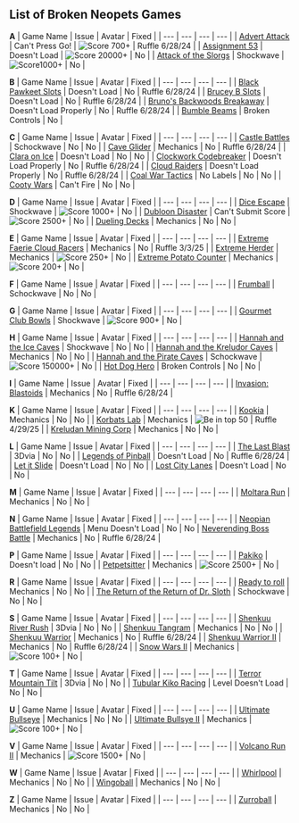 
## List of Broken Neopets Games

**A**
| Game Name | Issue | Avatar | Fixed |
| --- | --- | --- | --- |
| [Advert Attack](https://www.neopets.com/games/game.phtml?game_id=204) | Can't Press Go! | ![Score 700+](https://images.neopets.com/neoboards/avatars/acezafara.gif) | Ruffle 6/28/24 |
| [Assignment 53](https://www.neopets.com/games/game.phtml?game_id=1347) | Doesn't Load | ![Score 20000+](https://images.neopets.com/neoboards/avatars/a53.gif) | No |
| [Attack of the Slorgs](https://www.neopets.com/games/game.phtml?game_id=386) | Shockwave | ![Score1000+](https://images.neopets.com/neoboards/avatars/attackoftheslorgs.gif) | No |

**B**
| Game Name | Issue | Avatar | Fixed |
| --- | --- | --- | --- |
| [Black Pawkeet Slots](https://www.neopets.com/games/game.phtml?game_id=1099) | Doesn't Load | No | Ruffle 6/28/24 |
| [Brucey B Slots](https://www.neopets.com/games/game.phtml?game_id=1121) | Doesn't Load | No | Ruffle 6/28/24 |
| [Bruno's Backwoods Breakaway](https://www.neopets.com/games/game.phtml?game_id=734) | Doesn't Load Properly | No | Ruffle 6/28/24 |
| [Bumble Beams](https://www.neopets.com/games/game.phtml?game_id=799) | Broken Controls | No |

**C**
| Game Name | Issue | Avatar | Fixed |
| --- | --- | --- | --- |
| [Castle Battles](https://www.neopets.com/games/game.phtml?game_id=430) | Schockwave | No | No |
| [Cave Glider](https://www.neopets.com/games/game.phtml?game_id=1156) | Mechanics | No | Ruffle 6/28/24 |
| [Clara on Ice](https://www.neopets.com/games/game.phtml?game_id=1172) | Doesn't Load | No | No |
| [Clockwork Codebreaker](https://www.neopets.com/games/game.phtml?game_id=1173) | Doesn't Load Properly | No | Ruffle 6/28/24 |
| [Cloud Raiders](https://www.neopets.com/games/game.phtml?game_id=1149) | Doesn't Load Properly | No | Ruffle 6/28/24 |
| [Coal War Tactics](https://www.neopets.com/games/game.phtml?game_id=1370) | No Labels | No | No |
| [Cooty Wars](https://www.neopets.com/games/game.phtml?game_id=796) | Can't Fire | No | No |

**D**
| Game Name | Issue | Avatar | Fixed |
| --- | --- | --- | --- |
| [Dice Escape](https://www.neopets.com/games/game.phtml?game_id=356) | Shockwave | ![Score 1000+](https://images.neopets.com/neoboards/avatars/dice_escape.gif) | No |
| [Dubloon Disaster](https://www.neopets.com/games/game.phtml?game_id=772) | Can't Submit Score | ![Score 2500+](https://images.neopets.com/neoboards/avatars/smuggleddubloon.gif) | No |
| [Dueling Decks](https://www.neopets.com/games/game.phtml?game_id=1182) | Mechanics | No | No |

**E**
| Game Name | Issue | Avatar | Fixed |
| --- | --- | --- | --- |
| [Extreme Faerie Cloud Racers](https://www.neopets.com/games/game.phtml?game_id=1155) | Mechanics | No | Ruffle 3/3/25 |
| [Extreme Herder](https://www.neopets.com/games/game.phtml?game_id=149) | Mechanics | ![Score 250+](https://images.neopets.com/neoboards/avatars/kacheek06.gif) | No |
| [Extreme Potato Counter](https://www.neopets.com/games/game.phtml?game_id=226) | Mechanics | ![Score 200+](https://images.neopets.com/neoboards/avatars/extremepotato.gif) | No |

**F**
| Game Name | Issue | Avatar | Fixed |
| --- | --- | --- | --- |
| [Frumball](https://www.neopets.com/games/dgs/play_shockwave.phtml?va=&game_id=313&nc_referer=&age=0&hiscore=&sp=0&questionSet=&r=5434805&&width=520&height=560&quality=high) | Schockwave | No | No |

**G**
| Game Name | Issue | Avatar | Fixed |
| --- | --- | --- | --- |
| [Gourmet Club Bowls](https://www.neopets.com/games/game.phtml?game_id=330) | Shockwave | ![Score 900+](https://images.neopets.com/neoboards/avatars/drgrumps.gif) | No |

**H**
| Game Name | Issue | Avatar | Fixed |
| --- | --- | --- | --- |
| [Hannah and the Ice Caves](https://www.neopets.com/games/game.phtml?game_id=473) | Shockwave | No | No |
| [Hannah and the Kreludor Caves](https://www.neopets.com/games/game.phtml?game_id=1252) | Mechanics | No | No |
| [Hannah and the Pirate Caves](https://www.neopets.com/games/game.phtml?game_id=349) | Schockwave | ![Score 150000+](https://images.neopets.com/neoboards/avatars/hatpc.gif) | No |
| [Hot Dog Hero](https://www.neopets.com/games/game.phtml?game_id=965) | Broken Controls | No | No |

**I**
| Game Name | Issue | Avatar | Fixed |
| --- | --- | --- | --- |
| [Invasion: Blastoids](https://www.neopets.com/games/game.phtml?game_id=1330) | Mechanics | No | Ruffle 6/28/24 |

**K**
| Game Name | Issue | Avatar | Fixed |
| --- | --- | --- | --- |
| [Kookia](https://www.neopets.com/games/game.phtml?game_id=1189) | Mechanics | No | No |
| [Korbats Lab](https://www.neopets.com/games/game.phtml?game_id=801) | Mechanics | ![Be in top 50](https://images.neopets.com/neoboards/avatars/freakedkorbat.gif) | Ruffle 4/29/25 |
| [Kreludan Mining Corp](https://www.neopets.com/games/game.phtml?game_id=404) | Mechanics | No | No |

**L**
| Game Name | Issue | Avatar | Fixed |
| --- | --- | --- | --- |
| [The Last Blast](https://www.neopets.com/games/game.phtml?game_id=925) | 3Dvia | No | No |
| [Legends of Pinball](https://www.neopets.com/games/game.phtml?game_id=1118) | Doesn't Load | No |  Ruffle 6/28/24 |
| [Let it Slide](https://www.neopets.com/games/game.phtml?game_id=970) | Doesn't Load | No | No |
| [Lost City Lanes](https://www.neopets.com/games/game.phtml?game_id=1108) | Doesn't Load | No | No |

**M**
| Game Name | Issue | Avatar | Fixed |
| --- | --- | --- | --- |
| [Moltara Run](https://www.neopets.com/games/game.phtml?game_id=1177) | Mechanics | No | No |

**N**
| Game Name | Issue | Avatar | Fixed |
| --- | --- | --- | --- |
| [Neopian Battlefield Legends](https://www.neopets.com/games/game.phtml?game_id=1221) | Menu Doesn't Load | No | No 
| [Neverending Boss Battle](https://www.neopets.com/games/game.phtml?game_id=552) | Mechanics | No | Ruffle 6/28/24 |

**P**
| Game Name | Issue | Avatar | Fixed |
| --- | --- | --- | --- |
| [Pakiko](https://www.neopets.com/games/game.phtml?game_id=1369) | Doesn't load | No | No |
| [Petpetsitter](https://www.neopets.com/games/game.phtml?game_id=428) | Mechanics | ![Score 2500+](https://images.neopets.com/neoboards/avatars/petpetsitter.gif) | No |

**R**
| Game Name | Issue | Avatar | Fixed |
| --- | --- | --- | --- |
| [Ready to roll](https://www.neopets.com/games/game.phtml?game_id=934) | Mechanics | No | No |
| [The Return of the Return of Dr. Sloth](https://www.neopets.com/games/game.phtml?game_id=480) | Schockwave | No | No |

**S**
| Game Name | Issue | Avatar | Fixed |
| --- | --- | --- | --- |
| [Shenkuu River Rush](https://www.neopets.com/games/game.phtml?game_id=877) | 3Dvia | No | No |
| [Shenkuu Tangram](https://www.neopets.com/games/game.phtml?game_id=1075) | Mechanics | No | No |
| [Shenkuu Warrior](https://www.neopets.com/games/game.phtml?game_id=786) | Mechanics | No | Ruffle 6/28/24 |
| [Shenkuu Warrior II](https://www.neopets.com/games/game.phtml?game_id=1266) | Mechanics | No | Ruffle 6/28/24 |
| [Snow Wars II](https://www.neopets.com/games/game.phtml?game_id=544) | Mechanics | ![Score 100+](https://images.neopets.com/neoboards/avatars/grundo_snowthrow.gif) | No |

**T**
| Game Name | Issue | Avatar | Fixed |
| --- | --- | --- | --- |
| [Terror Mountain Tilt](https://www.neopets.com/games/game.phtml?game_id=925) | 3Dvia | No | No |
| [Tubular Kiko Racing](https://www.neopets.com/games/game.phtml?game_id=606) | Level Doesn't Load | No | No |

**U**
| Game Name | Issue | Avatar | Fixed |
| --- | --- | --- | --- |
| [Ultimate Bullseye](https://www.neopets.com/games/ag.phtml?game_id=848) | Mechanics | No | No |
| [Ultimate Bullsye II](https://www.neopets.com/games/game.phtml?game_id=903) | Mechanics | ![Score 100+](https://images.neopets.com/neoboards/avatars/bullseye.gif) | No |

**V**
| Game Name | Issue | Avatar | Fixed |
| --- | --- | --- | --- |
| [Volcano Run II](https://www.neopets.com/games/game.phtml?game_id=761) | Mechanics | ![Score 1500+](https://images.neopets.com/neoboards/avatars/volcanorun.gif) | No |

**W**
| Game Name | Issue | Avatar | Fixed |
| --- | --- | --- | --- |
| [Whirlpool](https://www.neopets.com/games/game.phtml?game_id=927) | Mechanics | No | No |
| [Wingoball](https://www.neopets.com/games/game.phtml?game_id=771) | Mechanics | No | No |

**Z**
| Game Name | Issue | Avatar | Fixed |
| --- | --- | --- | --- |
| [Zurroball](https://www.neopets.com/games/game.phtml?game_id=207) | Mechanics | No | No |
